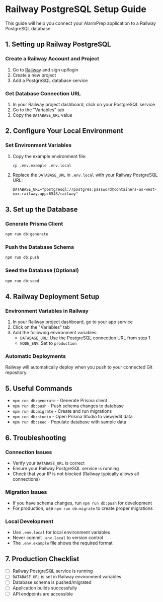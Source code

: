 # Railway PostgreSQL Setup Guide

This guide will help you connect your AlarmPrep application to a Railway PostgreSQL database.

## 1. Setting up Railway PostgreSQL

### Create a Railway Account and Project
1. Go to [Railway](https://railway.app) and sign up/login
2. Create a new project
3. Add a PostgreSQL database service

### Get Database Connection URL
1. In your Railway project dashboard, click on your PostgreSQL service
2. Go to the "Variables" tab
3. Copy the `DATABASE_URL` value

## 2. Configure Your Local Environment

### Set Environment Variables
1. Copy the example environment file:
   ```bash
   cp .env.example .env.local
   ```

2. Replace the `DATABASE_URL` in `.env.local` with your Railway PostgreSQL URL:
   ```
   DATABASE_URL="postgresql://postgres:password@containers-us-west-xxx.railway.app:6543/railway"
   ```

## 3. Set up the Database

### Generate Prisma Client
```bash
npm run db:generate
```

### Push the Database Schema
```bash
npm run db:push
```

### Seed the Database (Optional)
```bash
npm run db:seed
```

## 4. Railway Deployment Setup

### Environment Variables in Railway
1. In your Railway project dashboard, go to your app service
2. Click on the "Variables" tab
3. Add the following environment variables:
   - `DATABASE_URL`: Use the PostgreSQL connection URL from step 1
   - `NODE_ENV`: Set to `production`

### Automatic Deployments
Railway will automatically deploy when you push to your connected Git repository.

## 5. Useful Commands

- `npm run db:generate` - Generate Prisma client
- `npm run db:push` - Push schema changes to database
- `npm run db:migrate` - Create and run migrations
- `npm run db:studio` - Open Prisma Studio to view/edit data
- `npm run db:seed` - Populate database with sample data

## 6. Troubleshooting

### Connection Issues
- Verify your `DATABASE_URL` is correct
- Ensure your Railway PostgreSQL service is running
- Check that your IP is not blocked (Railway typically allows all connections)

### Migration Issues
- If you have schema changes, run `npm run db:push` for development
- For production, use `npm run db:migrate` to create proper migrations

### Local Development
- Use `.env.local` for local environment variables
- Never commit `.env.local` to version control
- The `.env.example` file shows the required format

## 7. Production Checklist

- [ ] Railway PostgreSQL service is running
- [ ] `DATABASE_URL` is set in Railway environment variables
- [ ] Database schema is pushed/migrated
- [ ] Application builds successfully
- [ ] API endpoints are accessible
